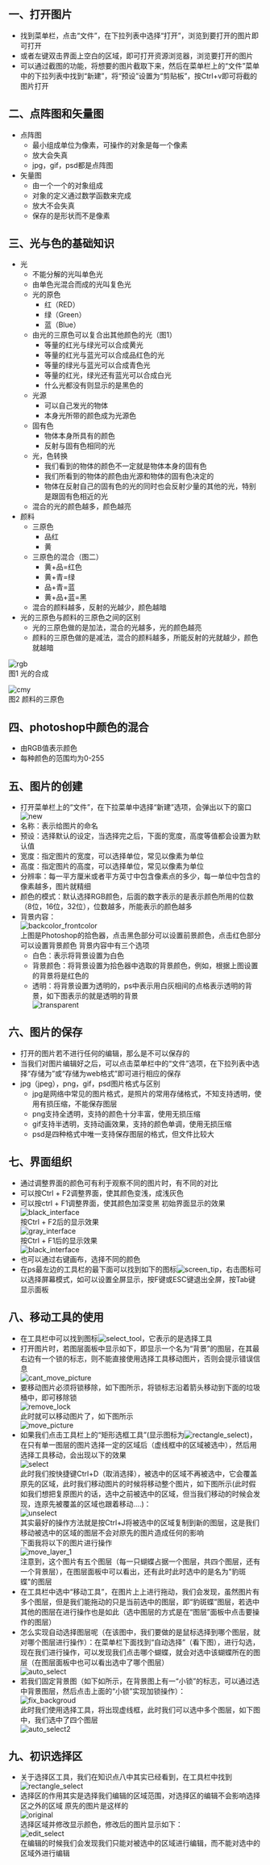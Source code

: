 ## 一、打开图片

- 找到菜单栏，点击“文件”，在下拉列表中选择“打开”，浏览到要打开的图片即可打开
- 或者左键双击界面上空白的区域，即可打开资源浏览器，浏览要打开的图片
- 可以通过截图的功能，将想要的图片截取下来，然后在菜单栏上的“文件”菜单中的下拉列表中找到“新建”，将“预设”设置为“剪贴板”，按Ctrl+v即可将截的图片打开

## 二、点阵图和矢量图

- 点阵图
    - 最小组成单位为像素，可操作的对象是每一个像素
    - 放大会失真
    - jpg，gif，psd都是点阵图
- 矢量图
    - 由一个一个的对象组成
    - 对象的定义通过数学函数来完成
    - 放大不会失真
    - 保存的是形状而不是像素

## 三、光与色的基础知识

- 光
    - 不能分解的光叫单色光
    - 由单色光混合而成的光叫复色光
    - 光的原色
        - 红（RED）
        - 绿（Green）
        - 蓝（Blue）
    - 由光的三原色可以复合出其他颜色的光（图1）
        - 等量的红光与绿光可以合成黄光
        - 等量的红光与蓝光可以合成品红色的光
        - 等量的绿光与蓝光可以合成青色光
        - 等量的红光，绿光还有蓝光可以合成白光
        - 什么光都没有则显示的是黑色的
    - 光源
        - 可以自己发光的物体
        - 本身光所带的颜色成为光源色
    - 固有色
        - 物体本身所具有的颜色
        - 反射与固有色相同的光
    - 光，色转换
        - 我们看到的物体的颜色不一定就是物体本身的固有色
        - 我们所看到的物体的颜色由光源和物体的固有色决定的
        - 物体在反射自己的固有色的光的同时也会反射少量的其他的光，特别是跟固有色相近的光
    - 混合的光的颜色越多，颜色越亮 
- 颜料
    - 三原色
        - 品红
        - 黄
    - 三原色的混合（图二）
        - 黄+品=红色
        - 黄+青=绿
        - 品+青=蓝
        - 黄+品+蓝=黑
    - 混合的颜料越多，反射的光越少，颜色越暗
- 光的三原色与颜料的三原色之间的区别
    - 光的三原色做的是加法，混合的光越多，光的颜色越亮
    - 颜料的三原色做的是减法，混合的颜料越多，所能反射的光就越少，颜色就越暗  

![rgb](images/rgb.gif)    
图1 光的合成  

![cmy](images/cmy.png)    
图2 颜料的三原色

## 四、photoshop中颜色的混合
- 由RGB值表示颜色
- 每种颜色的范围均为0-255

## 五、图片的创建
- 打开菜单栏上的“文件”，在下拉菜单中选择“新建”选项，会弹出以下的窗口  
![new](images/new.png)  
- 名称：表示给图片的命名
- 预设：选择默认的设定，当选择完之后，下面的宽度，高度等值都会设置为默认值
- 宽度：指定图片的宽度，可以选择单位，常见以像素为单位
- 高度：指定图片的高度，可以选择单位，常见以像素为单位
- 分辨率：每一平方厘米或者平方英寸中包含像素点的多少，每一单位中包含的像素越多，图片就精细
- 颜色的模式：默认选择RGB颜色，后面的数字表示的是表示颜色所用的位数（8位，16位，32位），位数越多，所能表示的颜色越多
- 背景内容：  
![backcolor_frontcolor](images/backcolor_frontcolor.png)  
上图是Photoshop的拾色器，点击黑色部分可以设置前景颜色，点击红色部分可以设置背景颜色
背景内容中有三个选项
    - 白色：表示将背景设置为白色
    - 背景颜色：将背景设置为拾色器中选取的背景颜色，例如，根据上图设置的背景将是红色的
    - 透明：将背景设置为透明的，ps中表示用白灰相间的点格表示透明的背景，如下图表示的就是透明的背景  
![transparent](images/transparent.png)  

## 六、图片的保存
- 打开的图片若不进行任何的编辑，那么是不可以保存的
- 当我们对图片编辑好之后，可以点击菜单栏中的“文件”选项，在下拉列表中选择“存储为”或“存储为web格式”即可进行相应的保存
- jpg（jpeg），png，gif，psd图片格式与区别
    - jpg是网络中常见的图片格式，是照片的常用存储格式，不知支持透明，使用有损压缩，不能保存图层
    - png支持全透明，支持的颜色十分丰富，使用无损压缩
    - gif支持半透明，支持动画效果，支持的颜色单调，使用无损压缩
	- psd是四种格式中唯一支持保存图层的格式，但文件比较大

## 七、界面组织
- 通过调整界面的颜色可有利于观察不同的图片时，有不同的对比
- 可以按Ctrl + F2调整界面，使其颜色变浅，成浅灰色
- 可以按ctrl + F1调整界面，使其颜色加深变黑 
初始界面显示的效果  
![black_interface](images/black_interface.png)  
按Ctrl + F2后的显示效果  
![gray_interface](images/gray_interface.png)  
按Ctrl + F1后的显示效果  
![black_interface](images/black_interface.png)  
- 也可以通过右键画布，选择不同的颜色  
- 在ps最左边的工具栏的最下面可以找到如下的图标![screen_tip](images/screen_tip.png)，右击图标可以选择屏幕模式，如可以设置全屏显示，按F键或ESC键退出全屏，按Tab键显示面板

## 八、移动工具的使用
- 在工具栏中可以找到图标![select_tool](images/select_tool.png)，它表示的是选择工具
- 打开图片时，若图层面板中显示如下，即显示一个名为“背景”的图层，在其最右边有一个锁的标志，则不能直接使用选择工具移动图片，否则会提示错误信息  
![cant_move_picture](images/cant_move_picture.png)  
- 要移动图片必须将锁移除，如下图所示，将锁标志沿着箭头移动到下面的垃圾桶中，即可移除锁  
![remove_lock](images/remove_lock.png)  
此时就可以移动图片了，如下图所示  
![move_picture](images/move_picture.png)  
- 如果我们点击工具栏上的“矩形选框工具”(显示图标为![rectangle_select](images/rectangle_select.png))，在只有单一图层的图片选择一定的区域后（虚线框中的区域被选中），然后用选择工具移动，会出现以下的效果  
![select](images/select.png)  
此时我们按快捷键Ctrl+D（取消选择），被选中的区域不再被选中，它会覆盖原先的区域，此时我们移动图片的时候将移动整个图片，如下图所示(此时假如我们想把复原图片的话，选中之前被选中的区域，但当我们移动的时候会发现，连原先被覆盖的区域也跟着移动....)：  
![unselect](images/unselect.png)  
其实最好的操作方法就是按Ctrl+J将被选中的区域复制到新的图层，这是我们移动被选中的区域的图层不会对原先的图片造成任何的影响  
下面我将以下的图片进行操作    
![move_layer_1](images/move_layer_1.png)    
注意到，这个图片有五个图层（每一只蝴蝶占据一个图层，共四个图层，还有一个背景层），在图层面板中可以看出，还有此时此时选中的是名为"豹斑蝶"的图层  
- 在工具栏中选中“移动工具”，在图片上上进行拖动，我们会发现，虽然图片有多个图层，但是我们能拖动的只是当前选中的图层，即“豹斑蝶”图层，若选中其他的图层在进行操作也是如此（选中图层的方式是在“图层”面板中点击要操作的图层）
- 怎么实现自动选择图层呢（在该图中，我们要做的是鼠标选择到哪个图层，就对哪个图层进行操作）：在菜单栏下面找到“自动选择”（看下图），进行勾选，现在我们进行操作，可以发现我们点击哪个蝴蝶，就会对选中该蝴蝶所在的图层（在图层面板中也可以看出选中了哪个图层）    
![auto_select](images/auto_select.png)    
- 若我们固定背景图（如下如所示，在背景图上有一“小锁”的标志，可以通过选中背景图层，然后点击上面的“小锁”实现加锁操作）：    
![fix_backgroud](images/fix_backgroud.png)    
此时我们使用选择工具，将出现虚线框，此时我们可以选中多个图层，如下图中，我们选中了四个图层      
![auto_select2](images/auto_select2.png)    

## 九、初识选择区
- 关于选择区工具，我们在知识点八中其实已经看到，在工具栏中找到![rectangle_select](images/rectangle_select.png)
- 选择区的作用其实是选择我们编辑的区域范围，对选择区的编辑不会影响选择区之外的区域
原先的图片是这样的  
![original](images/original.png)  
选择区域并修改显示颜色，修改后的图片显示如下：  
![edit_select](images/edit_select.png)  
在编辑的时候我们会发现我们只能对被选中的区域进行编辑，而不能对选中的区域外进行编辑
